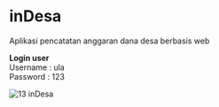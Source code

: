 # inDesa
Aplikasi pencatatan anggaran dana desa berbasis web

<b>Login user</b> <br>
Username : ula<br>
Password : 123

![13  inDesa]()
